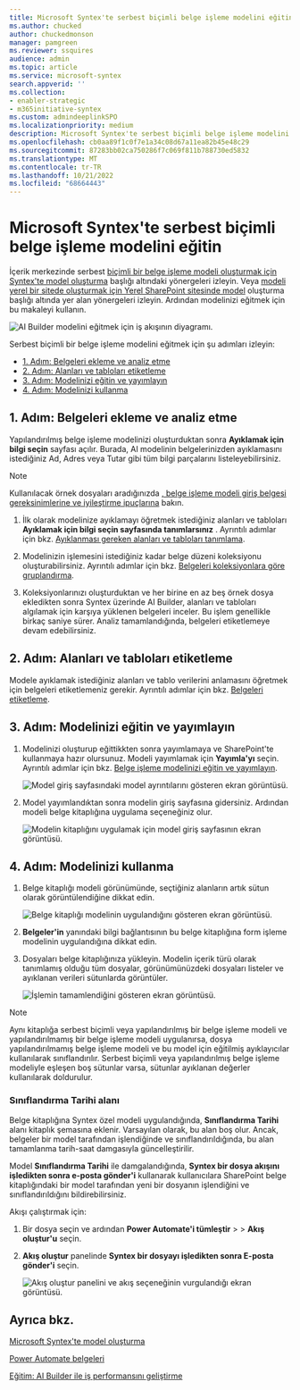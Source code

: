 ```yaml
---
title: Microsoft Syntex'te serbest biçimli belge işleme modelini eğitin
ms.author: chucked
author: chuckedmonson
manager: pamgreen
ms.reviewer: ssquires
audience: admin
ms.topic: article
ms.service: microsoft-syntex
search.appverid: ''
ms.collection:
- enabler-strategic
- m365initiative-syntex
ms.custom: admindeeplinkSPO
ms.localizationpriority: medium
description: Microsoft Syntex'te serbest biçimli belge işleme modelini eğitmeyi öğrenin.
ms.openlocfilehash: cb0aa89f1c0f7e1a34c08d67a11ea82b45e48c29
ms.sourcegitcommit: 87283bb02ca750286f7c069f811b788730ed5832
ms.translationtype: MT
ms.contentlocale: tr-TR
ms.lasthandoff: 10/21/2022
ms.locfileid: "68664443"
---
```

# <a name="train-a-freeform-document-processing-model-in-microsoft-syntex"></a>Microsoft Syntex'te serbest biçimli belge işleme modelini eğitin

İçerik merkezinde serbest [biçimli bir belge işleme modeli oluşturmak için Syntex'te model oluşturma](create-syntex-model.md) başlığı altındaki yönergeleri izleyin. Veya [modeli yerel bir sitede oluşturmak için Yerel SharePoint sitesinde model](create-local-model.md) oluşturma başlığı altında yer alan yönergeleri izleyin. Ardından modelinizi eğitmek için bu makaleyi kullanın.

![AI Builder modelini eğitmek için iş akışının diyagramı.](../media/content-understanding/train-aib-model.png)

Serbest biçimli bir belge işleme modelini eğitmek için şu adımları izleyin:

 - [1. Adım: Belgeleri ekleme ve analiz etme](#step-1-add-and-analyze-documents)
 - [2. Adım: Alanları ve tabloları etiketleme](#step-2-tag-fields-and-tables)
 - [3. Adım: Modelinizi eğitin ve yayımlayın](#step-3-train-and-publish-your-model)
 - [4. Adım: Modelinizi kullanma](#step-4-use-your-model)

## <a name="step-1-add-and-analyze-documents"></a>1. Adım: Belgeleri ekleme ve analiz etme

Yapılandırılmış belge işleme modelinizi oluşturduktan sonra **Ayıklamak için bilgi seçin** sayfası açılır. Burada, AI modelinin belgelerinizden ayıklamasını istediğiniz Ad, Adres veya Tutar gibi tüm bilgi parçalarını listeleyebilirsiniz.  

> [!NOTE]
> Kullanılacak örnek dosyaları aradığınızda [, belge işleme modeli giriş belgesi gereksinimlerine ve iyileştirme ipuçlarına](/ai-builder/form-processing-model-requirements) bakın. 
 
1. İlk olarak modelinize ayıklamayı öğretmek istediğiniz alanları ve tabloları **Ayıklamak için bilgi seçin sayfasında tanımlarsınız** . Ayrıntılı adımlar için bkz. [Ayıklanması gereken alanları ve tabloları tanımlama](/ai-builder/create-form-processing-model#define-fields-and-tables-to-extract). 

2.  Modelinizin işlemesini istediğiniz kadar belge düzeni koleksiyonu oluşturabilirsiniz. Ayrıntılı adımlar için bkz. [Belgeleri koleksiyonlara göre gruplandırma](/ai-builder/create-form-processing-model#group-documents-by-collections). 

3. Koleksiyonlarınızı oluşturduktan ve her birine en az beş örnek dosya ekledikten sonra Syntex üzerinde AI Builder, alanları ve tabloları algılamak için karşıya yüklenen belgeleri inceler. Bu işlem genellikle birkaç saniye sürer. Analiz tamamlandığında, belgeleri etiketlemeye devam edebilirsiniz.

## <a name="step-2-tag-fields-and-tables"></a>2. Adım: Alanları ve tabloları etiketleme

Modele ayıklamak istediğiniz alanları ve tablo verilerini anlamasını öğretmek için belgeleri etiketlemeniz gerekir. Ayrıntılı adımlar için bkz. [Belgeleri etiketleme](/ai-builder/create-form-processing-model#tag-documents).

## <a name="step-3-train-and-publish-your-model"></a>3. Adım: Modelinizi eğitin ve yayımlayın

1. Modelinizi oluşturup eğittikkten sonra yayımlamaya ve SharePoint'te kullanmaya hazır olursunuz. Modeli yayımlamak için **Yayımla'yı** seçin. Ayrıntılı adımlar için bkz. [Belge işleme modelinizi eğitin ve yayımlayın](/ai-builder/form-processing-train). 

    ![Model giriş sayfasındaki model ayrıntılarını gösteren ekran görüntüsü.](../media/content-understanding/ai-builder-create-a-flow-1.png)

2. Model yayımlandıktan sonra modelin giriş sayfasına gidersiniz. Ardından modeli belge kitaplığına uygulama seçeneğiniz olur.

    ![Modelin kitaplığını uygulamak için model giriş sayfasının ekran görüntüsü.](../media/content-understanding/ai-builder-apply-model.png)

## <a name="step-4-use-your-model"></a>4. Adım: Modelinizi kullanma

1. Belge kitaplığı modeli görünümünde, seçtiğiniz alanların artık sütun olarak görüntülendiğine dikkat edin.

    ![Belge kitaplığı modelinin uygulandığını gösteren ekran görüntüsü.](../media/content-understanding/doc-lib-view.png)

2. **Belgeler'in** yanındaki bilgi bağlantısının bu belge kitaplığına form işleme modelinin uygulandığına dikkat edin.

3. Dosyaları belge kitaplığınıza yükleyin. Modelin içerik türü olarak tanımlamış olduğu tüm dosyalar, görünümünüzdeki dosyaları listeler ve ayıklanan verileri sütunlarda görüntüler.

    ![İşlemin tamamlendiğini gösteren ekran görüntüsü.](../media/content-understanding/doc-lib-done.png) 

> [!NOTE]
> Aynı kitaplığa serbest biçimli veya yapılandırılmış bir belge işleme modeli ve yapılandırılmamış bir belge işleme modeli uygulanırsa, dosya yapılandırılmamış belge işleme modeli ve bu model için eğitilmiş ayıklayıcılar kullanılarak sınıflandırılır. Serbest biçimli veya yapılandırılmış belge işleme modeliyle eşleşen boş sütunlar varsa, sütunlar ayıklanan değerler kullanılarak doldurulur.

### <a name="classification-date-field"></a>Sınıflandırma Tarihi alanı

Belge kitaplığına Syntex özel modeli uygulandığında, **Sınıflandırma Tarihi** alanı kitaplık şemasına eklenir. Varsayılan olarak, bu alan boş olur. Ancak, belgeler bir model tarafından işlendiğinde ve sınıflandırıldığında, bu alan tamamlanma tarih-saat damgasıyla güncelleştirilir. 

Model **Sınıflandırma Tarihi** ile damgalandığında, **Syntex bir dosya akışını işledikten sonra e-posta gönder'i** kullanarak kullanıcılara SharePoint belge kitaplığındaki bir model tarafından yeni bir dosyanın işlendiğini ve sınıflandırıldığını bildirebilirsiniz.

Akışı çalıştırmak için:

1. Bir dosya seçin ve ardından **Power Automate'i tümleştir** >  >  **Akış oluştur'u** seçin.

2. **Akış oluştur** panelinde **Syntex bir dosyayı işledikten sonra E-posta gönder'i** seçin.

    ![Akış oluştur panelini ve akış seçeneğinin vurgulandığı ekran görüntüsü.](../media/content-understanding/integrate-create-flow.png) 

## <a name="see-also"></a>Ayrıca bkz.
  
[Microsoft Syntex'te model oluşturma](create-syntex-model.md)

[Power Automate belgeleri](/power-automate/)

[Eğitim: AI Builder ile iş performansını geliştirme](/learn/paths/improve-business-performance-ai-builder/?source=learn)
